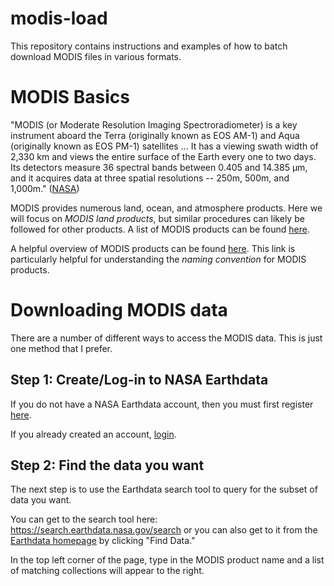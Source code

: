 # modis-load

This repository contains instructions and examples of how to batch download MODIS files in various formats.

# MODIS Basics
"MODIS (or Moderate Resolution Imaging Spectroradiometer) is a key instrument aboard the Terra (originally known as EOS AM-1) and Aqua (originally known as EOS PM-1) satellites ... It has a viewing swath width of 2,330 km and views the entire surface of the Earth every one to two days. Its detectors measure 36 spectral bands between 0.405 and 14.385 µm, and it acquires data at three spatial resolutions -- 250m, 500m, and 1,000m." ([NASA](https://modis.gsfc.nasa.gov/about/))

MODIS provides numerous land, ocean, and atmosphere products. Here we will focus on *MODIS land products*, but similar procedures can likely be followed for other products. A list of MODIS products can be found [here](https://modis.gsfc.nasa.gov/data/dataprod/).

A helpful overview of MODIS products can be found [here](https://lpdaac.usgs.gov/data/get-started-data/collection-overview/missions/modis-overview/). This link is particularly helpful for understanding the *naming convention* for MODIS products. 

# Downloading MODIS data
There are a number of different ways to access the MODIS data. This is just one method that I prefer.

## Step 1: Create/Log-in to NASA Earthdata
If you do not have a NASA Earthdata account, then you must first register [here](https://urs.earthdata.nasa.gov/users/new).

If you already created an account, [login](https://urs.earthdata.nasa.gov/).

## Step 2: Find the data you want
The next step is to use the Earthdata search tool to query for the subset of data you want. 

You can get to the search tool here: https://search.earthdata.nasa.gov/search or you can also get to it from the [Earthdata homepage](https://earthdata.nasa.gov/) by clicking "Find Data."

In the top left corner of the page, type in the MODIS product name and a list of matching collections will appear to the right. 
